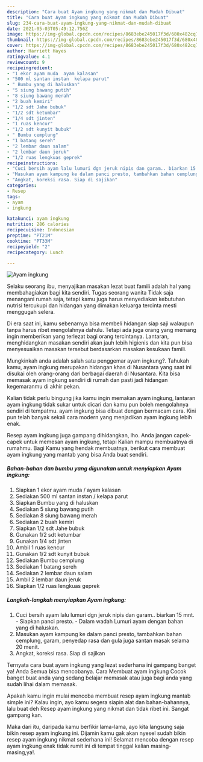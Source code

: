 ```yaml
---
description: "Cara buat Ayam ingkung yang nikmat dan Mudah Dibuat"
title: "Cara buat Ayam ingkung yang nikmat dan Mudah Dibuat"
slug: 234-cara-buat-ayam-ingkung-yang-nikmat-dan-mudah-dibuat
date: 2021-05-03T05:49:12.756Z
image: https://img-global.cpcdn.com/recipes/8683ebe245017f3d/680x482cq70/ayam-ingkung-foto-resep-utama.jpg
thumbnail: https://img-global.cpcdn.com/recipes/8683ebe245017f3d/680x482cq70/ayam-ingkung-foto-resep-utama.jpg
cover: https://img-global.cpcdn.com/recipes/8683ebe245017f3d/680x482cq70/ayam-ingkung-foto-resep-utama.jpg
author: Harriett Hayes
ratingvalue: 4.1
reviewcount: 9
recipeingredient:
- "1 ekor ayam muda  ayam kalasan"
- "500 ml santan instan  kelapa parut"
- " Bumbu yang di haluskan"
- "5 siung bawang putih"
- "8 siung bawang merah"
- "2 buah kemiri"
- "1/2 sdt Jahe bubuk"
- "1/2 sdt ketumbar"
- "1/4 sdt jinten"
- "1 ruas kencur"
- "1/2 sdt kunyit bubuk"
- " Bumbu cemplung"
- "1 batang sereh"
- "2 lembar daun salam"
- "2 lembar daun jeruk"
- "1/2 ruas lengkuas geprek"
recipeinstructions:
- "Cuci bersih ayam lalu lumuri dgn jeruk nipis dan garam.. biarkan 15 mnt. Siapkan panci presto. Dalam wadah Lumuri ayam dengan bahan yang di haluskan."
- "Masukan ayam kampung ke dalam panci presto, tambahkan bahan cemplung, garam, penyedap rasa dan gula juga santan masak selama 20 menit."
- "Angkat, koreksi rasa. Siap di sajikan"
categories:
- Resep
tags:
- ayam
- ingkung

katakunci: ayam ingkung 
nutrition: 286 calories
recipecuisine: Indonesian
preptime: "PT21M"
cooktime: "PT33M"
recipeyield: "2"
recipecategory: Lunch

---
```



![Ayam ingkung](https://img-global.cpcdn.com/recipes/8683ebe245017f3d/680x482cq70/ayam-ingkung-foto-resep-utama.jpg)

Selaku seorang ibu, menyajikan masakan lezat buat famili adalah hal yang membahagiakan bagi kita sendiri. Tugas seorang  wanita Tidak saja menangani rumah saja, tetapi kamu juga harus menyediakan kebutuhan nutrisi tercukupi dan hidangan yang dimakan keluarga tercinta mesti menggugah selera.

Di era  saat ini, kamu sebenarnya bisa membeli hidangan siap saji walaupun tanpa harus ribet mengolahnya dahulu. Tetapi ada juga orang yang memang ingin memberikan yang terlezat bagi orang tercintanya. Lantaran, menghidangkan masakan sendiri akan jauh lebih higienis dan kita pun bisa menyesuaikan masakan tersebut berdasarkan masakan kesukaan famili. 



Mungkinkah anda adalah salah satu penggemar ayam ingkung?. Tahukah kamu, ayam ingkung merupakan hidangan khas di Nusantara yang saat ini disukai oleh orang-orang dari berbagai daerah di Nusantara. Kita bisa memasak ayam ingkung sendiri di rumah dan pasti jadi hidangan kegemaranmu di akhir pekan.

Kalian tidak perlu bingung jika kamu ingin memakan ayam ingkung, lantaran ayam ingkung tidak sukar untuk dicari dan kamu pun boleh mengolahnya sendiri di tempatmu. ayam ingkung bisa dibuat dengan bermacam cara. Kini pun telah banyak sekali cara modern yang menjadikan ayam ingkung lebih enak.

Resep ayam ingkung juga gampang dihidangkan, lho. Anda jangan capek-capek untuk memesan ayam ingkung, tetapi Kalian mampu membuatnya di rumahmu. Bagi Kamu yang hendak membuatnya, berikut cara membuat ayam ingkung yang mantab yang bisa Anda buat sendiri.

<!--inarticleads1-->

##### Bahan-bahan dan bumbu yang digunakan untuk menyiapkan Ayam ingkung:

1. Siapkan 1 ekor ayam muda / ayam kalasan
1. Sediakan 500 ml santan instan / kelapa parut
1. Siapkan  Bumbu yang di haluskan
1. Sediakan 5 siung bawang putih
1. Sediakan 8 siung bawang merah
1. Sediakan 2 buah kemiri
1. Siapkan 1/2 sdt Jahe bubuk
1. Gunakan 1/2 sdt ketumbar
1. Gunakan 1/4 sdt jinten
1. Ambil 1 ruas kencur
1. Gunakan 1/2 sdt kunyit bubuk
1. Sediakan  Bumbu cemplung
1. Sediakan 1 batang sereh
1. Sediakan 2 lembar daun salam
1. Ambil 2 lembar daun jeruk
1. Siapkan 1/2 ruas lengkuas geprek




<!--inarticleads2-->

##### Langkah-langkah menyiapkan Ayam ingkung:

1. Cuci bersih ayam lalu lumuri dgn jeruk nipis dan garam.. biarkan 15 mnt. - Siapkan panci presto. - Dalam wadah Lumuri ayam dengan bahan yang di haluskan.
1. Masukan ayam kampung ke dalam panci presto, tambahkan bahan cemplung, garam, penyedap rasa dan gula juga santan masak selama 20 menit.
1. Angkat, koreksi rasa. Siap di sajikan




Ternyata cara buat ayam ingkung yang lezat sederhana ini gampang banget ya! Anda Semua bisa mencobanya. Cara Membuat ayam ingkung Cocok banget buat anda yang sedang belajar memasak atau juga bagi anda yang sudah lihai dalam memasak.

Apakah kamu ingin mulai mencoba membuat resep ayam ingkung mantab simple ini? Kalau ingin, ayo kamu segera siapin alat dan bahan-bahannya, lalu buat deh Resep ayam ingkung yang nikmat dan tidak ribet ini. Sangat gampang kan. 

Maka dari itu, daripada kamu berfikir lama-lama, ayo kita langsung saja bikin resep ayam ingkung ini. Dijamin kamu gak akan nyesel sudah bikin resep ayam ingkung nikmat sederhana ini! Selamat mencoba dengan resep ayam ingkung enak tidak rumit ini di tempat tinggal kalian masing-masing,ya!.

